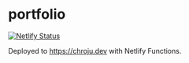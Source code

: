 portfolio
========

[![Netlify Status](https://api.netlify.com/api/v1/badges/f5ab2032-f262-4823-9bc5-223a5ad7ac51/deploy-status)](https://app.netlify.com/sites/chroju-profile/deploys)

Deployed to https://chroju.dev with Netlify Functions.
